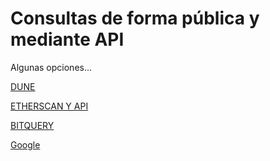 # Consultas de forma pública y mediante API

Algunas opciones...

[DUNE](https://dune.com/home)

[ETHERSCAN Y API](https://etherscan.io/)

[BITQUERY](https://ide.bitquery.io/)

[Google](https://cloud.google.com/application/web3/)